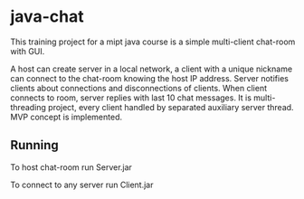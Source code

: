 java-chat
=========

This training project for a mipt java course is a simple multi-client chat-room with GUI. 

A host can create server in a local network, a client with a unique nickname can connect to the chat-room knowing the host IP address. Server notifies clients about connections and disconnections of clients. When client connects to room, server replies with last 10 chat messages. It is multi-threading project, every client handled by separated auxiliary server thread. MVP concept is implemented.

## Running

To host chat-room run Server.jar

To connect to any server run  Client.jar


